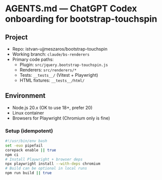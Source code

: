 # AGENTS.md — ChatGPT Codex onboarding for bootstrap-touchspin

## Project
- Repo: istvan-ujjmeszaros/bootstrap-touchspin
- Working branch: `claude/bs-renderers`
- Primary code paths:
  - Plugin: `src/jquery.bootstrap-touchspin.js`
  - Renderers: `src/renderers/*`
  - Tests: `__tests__/` (Vitest + Playwright)
  - HTML fixtures: `__tests__/html/`

## Environment
- Node.js 20.x (OK to use 18+, prefer 20)
- Linux container
- Browsers for Playwright (Chromium only is fine)

### Setup (idempotent)
```bash
#!/usr/bin/env bash
set -euo pipefail
corepack enable || true
npm ci
# Install Playwright + browser deps
npx playwright install --with-deps chromium
# Build can be optional in local runs
npm run build || true
